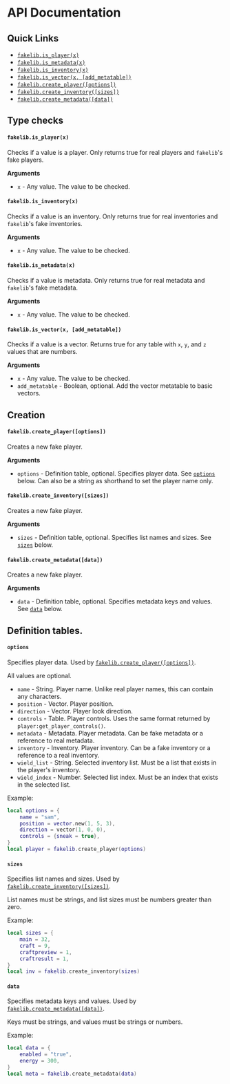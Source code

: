# API Documentation

## Quick Links

- [`fakelib.is_player(x)`](#fakelibis_playerx)
- [`fakelib.is_metadata(x)`](#fakelibis_metadatax)
- [`fakelib.is_inventory(x)`](#fakelibis_inventoryx)
- [`fakelib.is_vector(x, [add_metatable])`](#fakelibis_vectorx-add_metatable)
- [`fakelib.create_player([options])`](#fakelibcreate_playeroptions)
- [`fakelib.create_inventory([sizes])`](#fakelibcreate_inventorysizes)
- [`fakelib.create_metadata([data])`](#fakelibcreate_metadatadata)


## Type checks

#### **`fakelib.is_player(x)`**

Checks if a value is a player. Only returns true for real players and `fakelib`'s fake players.

**Arguments**

- `x` - Any value. The value to be checked.

#### **`fakelib.is_inventory(x)`**

Checks if a value is an inventory. Only returns true for real inventories and `fakelib`'s fake inventories.

**Arguments**

- `x` - Any value. The value to be checked.

#### **`fakelib.is_metadata(x)`**

Checks if a value is metadata. Only returns true for real metadata and `fakelib`'s fake metadata.

**Arguments**

- `x` - Any value. The value to be checked.

#### **`fakelib.is_vector(x, [add_metatable])`**

Checks if a value is a vector. Returns true for any table with `x`, `y`, and `z` values that are numbers.

**Arguments**

- `x` - Any value. The value to be checked.
- `add_metatable` - Boolean, optional. Add the vector metatable to basic vectors.


## Creation

#### **`fakelib.create_player([options])`**

Creates a new fake player.

**Arguments**

- `options` - Definition table, optional. Specifies player data. See [`options`](#options) below. Can also be a string as shorthand to set the player name only.

#### **`fakelib.create_inventory([sizes])`**

Creates a new fake player.

**Arguments**

- `sizes` - Definition table, optional. Specifies list names and sizes. See [`sizes`](#sizes) below.

#### **`fakelib.create_metadata([data])`**

Creates a new fake player.

**Arguments**

- `data` - Definition table, optional. Specifies metadata keys and values. See [`data`](#data) below.


## Definition tables.


#### **`options`**

Specifies player data. Used by [`fakelib.create_player([options])`](#fakelibcreate_playeroptions).

All values are optional.

- `name` - String. Player name. Unlike real player names, this can contain any characters.
- `position` - Vector. Player position.
- `direction` - Vector. Player look direction.
- `controls` - Table. Player controls. Uses the same format returned by `player:get_player_controls()`.
- `metadata` - Metadata. Player metadata. Can be fake metadata or a reference to real metadata.
- `inventory` - Inventory. Player inventory. Can be a fake inventory or a reference to a real inventory.
- `wield_list` - String. Selected inventory list. Must be a list that exists in the player's inventory.
- `wield_index` - Number. Selected list index. Must be an index that exists in the selected list.

Example:
```lua
local options = {
	name = "sam",
	position = vector.new(1, 5, 3),
	direction = vector(1, 0, 0),
	controls = {sneak = true},
}
local player = fakelib.create_player(options)
```

#### **`sizes`**

Specifies list names and sizes. Used by [`fakelib.create_inventory([sizes])`](#fakelibcreate_inventorysizes).

List names must be strings, and list sizes must be numbers greater than zero.

Example:
```lua
local sizes = {
	main = 32,
	craft = 9,
	craftpreview = 1,
	craftresult = 1,
}
local inv = fakelib.create_inventory(sizes)

```

#### **`data`**

Specifies metadata keys and values. Used by [`fakelib.create_metadata([data])`](#fakelibcreate_metadatadata).

Keys must be strings, and values must be strings or numbers.

Example:
```lua
local data = {
	enabled = "true",
	energy = 300,
}
local meta = fakelib.create_metadata(data)
```